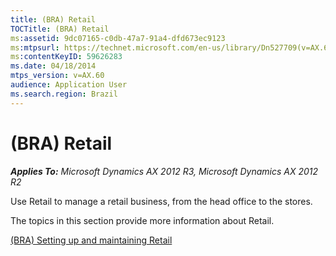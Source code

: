 ```yaml
---
title: (BRA) Retail
TOCTitle: (BRA) Retail
ms:assetid: 9dc07165-c0db-47a7-91a4-dfd673ec9123
ms:mtpsurl: https://technet.microsoft.com/en-us/library/Dn527709(v=AX.60)
ms:contentKeyID: 59626283
ms.date: 04/18/2014
mtps_version: v=AX.60
audience: Application User
ms.search.region: Brazil
---
```


# (BRA) Retail 


_**Applies To:** Microsoft Dynamics AX 2012 R3, Microsoft Dynamics AX 2012 R2_

Use Retail to manage a retail business, from the head office to the stores.

The topics in this section provide more information about Retail.

[(BRA) Setting up and maintaining Retail](bra-setting-up-and-maintaining-retail.md)

  



